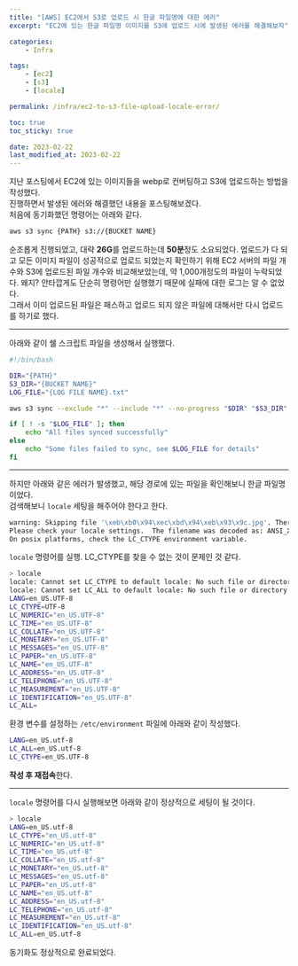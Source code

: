 ```yaml
---
title: "[AWS] EC2에서 S3로 업로드 시 한글 파일명에 대한 에러"
excerpt: "EC2에 있는 한글 파일명 이미지를 S3에 업로드 시에 발생된 에러를 해결해보자"

categories:
    - Infra

tags:
    - [ec2]
    - [s3]
    - [locale]

permalink: /infra/ec2-to-s3-file-upload-locale-error/

toc: true
toc_sticky: true

date: 2023-02-22
last_modified_at: 2023-02-22
---
```


지난 포스팅에서 EC2에 있는 이미지들을 webp로 컨버팅하고 S3에 업로드하는 방법을 작성했다. <br>
진행하면서 발생된 에러와 해결했던 내용을 포스팅해보겠다. <br>
처음에 동기화했던 명령어는 아래와 같다.

```bash
aws s3 sync {PATH} s3://{BUCKET NAME}
```

순조롭게 진행되었고, 대략 **26G**를 업로드하는데 **50분**정도 소요되었다.
업로드가 다 되고 모든 이미지 파일이 성공적으로 업로드 되었는지 확인하기 위해 EC2 서버의 파일 개수와 S3에 업로드된 파일 개수와 비교해보았는데, 약 1,000개정도의 파일이 누락되었다.
왜지? 안타깝게도 단순히 명령어만 실행했기 때문에 실패에 대한 로그는 알 수 없었다. <br>
그래서 이미 업로드된 파일은 패스하고 업로드 되지 않은 파일에 대해서만 다시 업로드를 하기로 했다.

* * *

아래와 같이 쉘 스크립트 파일을 생성해서 실행했다.
```bash
#!/bin/bash

DIR="{PATH}"
S3_DIR="{BUCKET NAME}"
LOG_FILE="{LOG FILE NAME}.txt"

aws s3 sync --exclude "*" --include "*" --no-progress "$DIR" "$S3_DIR" 2>&1 | tee /dev/tty | awk 'BEGIN {FS="[:\r]"} /failed:/{print $3}' >> "$LOG_FILE"

if [ ! -s "$LOG_FILE" ]; then
    echo "All files synced successfully"
else
    echo "Some files failed to sync, see $LOG_FILE for details"
fi
```

* * *

하지만 아래와 같은 에러가 발생했고, 해당 경로에 있는 파일을 확인해보니 한글 파일명이었다. <br>
검색해보니 `locale` 세팅을 해주어야 한다고 한다.
```bash
warning: Skipping file '\xeb\xb0\x94\xec\xbd\x94\xeb\x93\x9c.jpg'. There was an error trying to decode the the file '\xeb\xb0\x94\xec\xbd\x94\xeb\x93\x9c.jpg' in directory "{PATH}".
Please check your locale settings.  The filename was decoded as: ANSI_X3.4-1968
On posix platforms, check the LC_CTYPE environment variable.
```

`locale` 명령어를 실행. LC_CTYPE를 찾을 수 없는 것이 문제인 것 같다.
```bash
> locale
locale: Cannot set LC_CTYPE to default locale: No such file or directory
locale: Cannot set LC_ALL to default locale: No such file or directory
LANG=en_US.UTF-8
LC_CTYPE=UTF-8
LC_NUMERIC="en_US.UTF-8"
LC_TIME="en_US.UTF-8"
LC_COLLATE="en_US.UTF-8"
LC_MONETARY="en_US.UTF-8"
LC_MESSAGES="en_US.UTF-8"
LC_PAPER="en_US.UTF-8"
LC_NAME="en_US.UTF-8"
LC_ADDRESS="en_US.UTF-8"
LC_TELEPHONE="en_US.UTF-8"
LC_MEASUREMENT="en_US.UTF-8"
LC_IDENTIFICATION="en_US.UTF-8"
LC_ALL=
```

환경 변수를 설정하는 `/etc/environment` 파일에 아래와 같이 작성했다.
```bash
LANG=en_US.utf-8
LC_ALL=en_US.utf-8
LC_CTYPE=en_US.UTF-8
```

**작성 후 재접속**한다.

* * *

`locale` 명령어를 다시 실행해보면 아래와 같이 정상적으로 세팅이 될 것이다.<br>

```bash
> locale
LANG=en_US.utf-8
LC_CTYPE="en_US.utf-8"
LC_NUMERIC="en_US.utf-8"
LC_TIME="en_US.utf-8"
LC_COLLATE="en_US.utf-8"
LC_MONETARY="en_US.utf-8"
LC_MESSAGES="en_US.utf-8"
LC_PAPER="en_US.utf-8"
LC_NAME="en_US.utf-8"
LC_ADDRESS="en_US.utf-8"
LC_TELEPHONE="en_US.utf-8"
LC_MEASUREMENT="en_US.utf-8"
LC_IDENTIFICATION="en_US.utf-8"
LC_ALL=en_US.utf-8
```

동기화도 정상적으로 완료되었다.